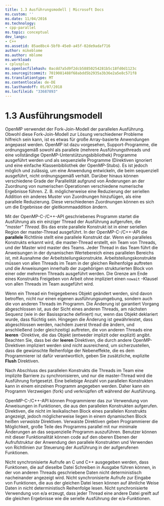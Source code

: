 ```yaml
---
title: 1.3 Ausführungsmodell | Microsoft Docs
ms.custom: ''
ms.date: 11/04/2016
ms.technology:
- cpp-parallel
ms.topic: conceptual
dev_langs:
- C++
ms.assetid: 85ae8bc4-5bf0-45e0-a45f-02de9adaf716
author: mikeblome
ms.author: mblome
ms.workload:
- cplusplus
ms.openlocfilehash: 0acdd7a5d9f2dcb58850254281b5c18fd0d1123c
ms.sourcegitcommit: 7019081488f68abdd5b2935a3b36e2a5e8c571f8
ms.translationtype: MT
ms.contentlocale: de-DE
ms.lasthandoff: 05/07/2018
ms.locfileid: "33687893"
---
```

# <a name="13-execution-model"></a>1.3 Ausführungsmodell
OpenMP verwendet der Fork-Join-Modell der parallelen Ausführung. Obwohl diese Fork-Join-Modell zur Lösung verschiedener Probleme hilfreich sein kann, ist es etwas für große Array-basierte Anwendungen angepasst werden. OpenMP ist dazu vorgesehen, Support-Programme, die ordnungsgemäß sowohl als parallele (mehrere Ausführungsthreads und eine vollständige OpenMP-Unterstützungsbibliothek) Programme ausgeführt werden und als sequenzielle Programme (Direktiven ignoriert und eine einfache Klassenbibliothek der OpenMP-Stubs). Es ist jedoch möglich und zulässig, um eine Anwendung entwickeln, die beim sequenziell ausgeführt, nicht ordnungsgemäß verhält. Darüber hinaus können verschiedene Grade der Parallelität aufgrund von Änderungen an der Zuordnung von numerischen Operationen verschiedene numerische Ergebnisse führen. Z. B. möglicherweise eine Reduzierung der seriellen Addition ein anderes Muster von Zuordnungen hinzufügen, als eine parallele Reduzierung. Diese verschiedenen Zuordnungen können es sich um die Ergebnisse der gleitkommaaddition ändern.  
  
 Mit der OpenMP-C-/C++-API geschriebenes Programm startet die Ausführung als ein einziger Thread der Ausführung aufgerufen, die *"master" Thread*. Bis das erste parallele Konstrukt ist in einer seriellen Region der master-Thread ausgeführt. In der OpenMP-C-/C++-API die **parallele** Richtlinie stellt eine parallele Konstrukt dar. Wenn ein paralleles Konstrukts erkannt wird, die master-Thread erstellt, ein Team von Threads, und der Master wird master des Teams. Jeder Thread in das Team führt die Anweisungen in der dynamischen Wertebereich eines parallelen Bereichs ist, mit Ausnahme der Arbeitsteilungskonstrukte. Arbeitsteilungskonstrukte müssen von allen Threads im Team in der gleichen Reihenfolge auftreten und die Anweisungen innerhalb der zugehörigen strukturierten Block von einer oder mehreren Threads ausgeführt werden. Die Grenze am Ende eines Konstrukts Freigeben von Arbeit ohne impliziert einen `nowait` -Klausel von allen Threads im Team ausgeführt wird.  
  
 Wenn ein Thread ein freigegebenes Objekt geändert werden, sind davon betroffen, nicht nur einen eigenen ausführungsumgebung, sondern auch die von anderen Threads im Programm. Die Änderung ist garantiert Vorgang abgeschlossen ist, aus der Sicht eines anderen Threads, am nächsten Sequenz (wie in der Basissprache definiert) nur, wenn das Objekt deklariert wurde, dass flüchtig sein. Hingegen die Änderung ist gewährleistet, dass abgeschlossen werden, nachdem zuerst thread die ändern, und anschließend (oder gleichzeitig) auftreten, die von anderen Threads eine **leeren** -Direktive, die das Objekt (entweder implizit oder explizit) angibt. Beachten Sie, dass bei der **leeren** Direktiven, die durch andere OpenMP-Direktiven impliziert werden sind nicht ausreichend, um sicherzustellen, dass die gewünschte Reihenfolge der Nebeneffekte, die es dem Programmierer ist dafür verantwortlich, geben Sie zusätzliche, explizite  **Flush** Direktiven.  
  
 Nach Abschluss des parallelen Konstrukts die Threads im Team eine implizite Barriere zu synchronisieren, und nur die master-Thread wird die Ausführung fortgesetzt. Eine beliebige Anzahl von parallelen Konstrukten kann in einem einzelnen Programm angegeben werden. Daher kann ein Programm Verzweigen (fork) und verknüpfen oft während der Ausführung.  
  
 OpenMP-C-/C++-API können Programmierer das zur Verwendung von Anweisungen in Funktionen, die aus den parallelen Konstrukten aufgerufen. Direktiven, die nicht im lexikalischen Block eines parallelen Konstrukts angezeigt, jedoch möglicherweise liegen in einem dynamischen Block heißen *verwaiste* Direktiven. Verwaiste Direktiven geben Programmierer die Möglichkeit, große Teile des Programms parallel mit nur minimale Änderungen an das sequenzielle Programm auszuführen. Benutzer können mit dieser Funktionalität können code auf den oberen Ebenen der Aufrufstruktur der Anwendung den parallele Konstrukten und Verwenden von Richtlinien zur Steuerung der Ausführung in der aufgerufenen Funktionen.  
  
 Nicht synchronisierte Aufrufe an C und C++ ausgegeben werden, dass Funktionen, die auf dieselbe Datei Schreiben in Ausgabe führen können, in der von anderen Threads geschriebene Daten nicht deterministisch nacheinander angezeigt wird. Nicht synchronisierte Aufrufe zur Eingabe von Funktionen, die aus der gleichen Datei lesen können auf ähnliche Weise Daten in nicht deterministisch Reihenfolge lesen. Nicht synchronisierte Verwendung von e/a erzeugt, dass jeder Thread eine andere Datei greift auf die gleichen Ergebnisse wie die serielle Ausführung der e/a-Funktionen.